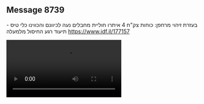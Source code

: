 ## Message 8739

בעזרת זיהוי מרחפן:
כוחות צק"ח 4 איתרו חוליית מחבלים נעה לכיוונם והכווינו כלי טיס - תיעוד רגע החיסול מלמעלה
https://www.idf.il/177157

![Video](./8739/8739_media.mp4)
